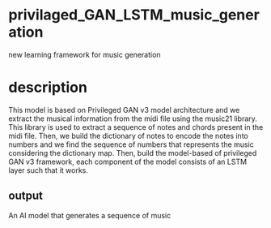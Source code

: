 # privilaged_GAN_LSTM_music_generation
new learning framework for music generation

# description
This model is based on Privileged GAN v3 model architecture and we extract the musical information from the midi file using the music21 library. This library is used to extract a sequence of notes and chords present in the midi file. Then, we build the dictionary of notes to encode the notes into numbers and we find the sequence of numbers that represents the music considering the dictionary map. Then, build the model-based of privileged GAN v3 framework, each component of the model consists of an LSTM layer such that it works.





## output
An AI model that generates a sequence of music
